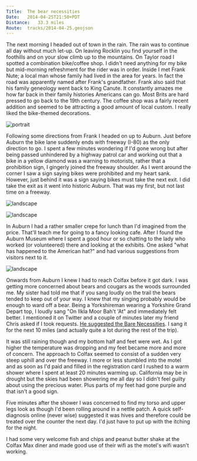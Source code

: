 ```yaml
---
Title:	The bear necessities
Date:	2014-04-25T21:50+PDT
Distance:	33.3 miles
Route:	tracks/2014-04-25.geojson
---
```


The next morning I headed out of town in the rain. The rain was to continue all day without much let-up. On leaving Rocklin you find yourself in the foothills and on your slow climb up to the mountains. On Taylor road I spotted a combination bike/coffee shop. I didn't need anything for my bike but mid-morning refreshment for the rider was in order. Inside I met Frank Nute; a local man whose family had lived in the area for years. In fact the road was apparently named after Frank's grandfather. Frank also said that his family geneology went back to King Canute. It constantly amazes me how far back in their family histories Americans can go. Most Brits are hard pressed to go back to the 19th century. The coffee shop was a fairly recent addition and seemed to be attracting a good amount of local custom. I really liked the bike-themed decorations.

![portrait](https://farm8.staticflickr.com/7038/14048227236_49f2b3872a_z.jpg "Frank - descendent of King Canute")

Following some directions from Frank I headed on up to Auburn. Just before Auburn the bike lane suddenly ends with freeway (I-80) as the only direction to go. I spent a few minutes wondering if I'd gone wrong but after being passed unhindered by a highway patrol car and working out that a bike in a yellow diamond was a warning to motorists, rather that a prohibition sign, I gingerly joined the freeway shoulder. As I went around the corner I saw a sign saying bikes were prohibited and my heart sank. However, just behind it was a sign saying bikes must take the next exit. I did take the exit as it went into historic Auburn. That was my first, but not last time on a freeway.

![landscape](https://farm8.staticflickr.com/7334/14071452775_5ca9aa3c7c_z.jpg "")

![landscape](https://farm8.staticflickr.com/7322/14068254081_945f8599d2_z.jpg "")

In Auburn I had a rather smaller crepe for lunch than I'd imagined from the price. That'll teach me for going to a fancy looking cafe. After I found the Auburn Museum where I spent a good hour or so chatting to the lady who worked (or volunteered) there and looking at the exhibits. One asked "what has happened to the American hat?" and had various suggestions from visitors next to it.

![landscape](https://farm6.staticflickr.com/5029/13884847788_09765e2f64_z.jpg "Who killed the American hat? It wasn't me.")

Onwards from Auburn I knew I had to reach Colfax before it got dark. I was getting more concerned about bears and cougars as the woods surrounded me. My sister had told me that if you sang loudly on the trail the bears tended to keep out of your way. I knew that my singing probably would be enough to ward off a bear. Being a Yorkshireman wearing a Yorkshire Grand Depart top, I loudly sang "On Ilkla Moor Bah't 'At" and immediately felt better. I mentioned it on Twitter and a couple of minutes later my friend Chris asked if I took requests. [He suggested the Bare Necessities](https://twitter.com/chrisenorth/status/459809824252129283). I sang it for the next 10 miles (and actually quite a lot during the rest of the trip).

It was still raining though and my bottom half and feet were wet. As I got higher the temperature was dropping and my feet became more and more of concern. The approach to Colfax seemed to consist of a sudden very steep uphill and over the freeway. I more or less stumbled into the motel and as soon as I'd paid and filled in the registration card I rushed to a warm shower where I spent at least 20 minutes warming up. California may be in drought but the skies had been showering me all day so I didn't feel guilty about using the precious water. Plus parts of my feet had gone purple and that isn't a good sign. 

Five minutes after the shower I was concerned to find my torso and upper legs look as though I'd been rolling around in a nettle patch. A quick self-diagnosis online (never wise) suggested it was hives and therefore could be treated over the counter the next day. I'd just have to put up with the itching for the night.

I had some very welcome fish and chips and peanut butter shake at the Colfax Max diner and made good use of their wifi as the motel's wifi wasn't working.